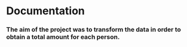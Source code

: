 # Documentation
### The aim of the project was to transform the data in order to obtain a total amount for each person.
